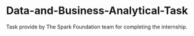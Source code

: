 # Data-and-Business-Analytical-Task
Task provide by The Spark Foundation team for completing the internship.
